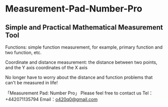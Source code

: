 # Measurement-Pad-Number-Pro

## Simple and Practical Mathematical Measurement Tool ## 

Functions: simple function measurement, for example, primary function and two function, etc.

Coordinate and distance measurement: the distance between two points, and the Y axis coordinates of the X axis

No longer have to worry about the distance and function problems that can't be measured in life!

「Measurement Pad: Number Pro」
Please feel free to contact us
Tel：+442071135794
Email：o420q0@gmail.com
